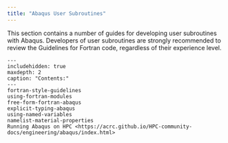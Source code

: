```yaml
---
title: "Abaqus User Subroutines"
---
```


This section contains a number of guides for developing user subroutines with
Abaqus. Developers of user subroutines are strongly recommended to review
the Guidelines for Fortran code, regardless of their experience level.


```{toctree}
---
includehidden: true
maxdepth: 2
caption: "Contents:"
---
fortran-style-guidelines
using-fortran-modules
free-form-fortran-abaqus
explicit-typing-abaqus
using-named-variables
namelist-material-properties
Running Abaqus on HPC <https://acrc.github.io/HPC-community-docs/engineering/abaqus/index.html>
```
